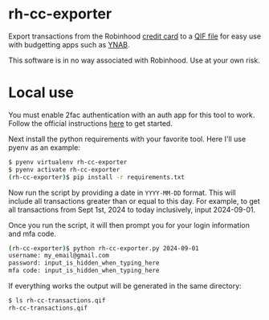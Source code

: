 # rh-cc-exporter
Export transactions from the Robinhood [credit card](https://robinhood.com/creditcard/)
to a [QIF file](https://en.wikipedia.org/wiki/Quicken_Interchange_Format) for easy
use with budgetting apps such as [YNAB](https://www.ynab.com/).

This software is in no way associated with Robinhood. Use at your own risk.

# Local use

You must enable 2fac authentication with an auth app for this tool to work.
Follow the official instructions
[here](https://robinhood.com/us/en/support/articles/twofactor-authentication/) to
get started.

Next install the python requirements with your favorite tool. Here I'll use pyenv
as an example:

```bash
$ pyenv virtualenv rh-cc-exporter
$ pyenv activate rh-cc-exporter
(rh-cc-exporter)$ pip install -r requirements.txt
```

Now run the script by providing a date in `YYYY-MM-DD` format. This will include all
transactions greater than or equal to this day. For example, to get all transactions
from Sept 1st, 2024 to today inclusively, input 2024-09-01.

Once you run the script, it will then prompt you for your login information and
mfa code.

```bash
(rh-cc-exporter)$ python rh-cc-exporter.py 2024-09-01
username: my_email@gmail.com
password: input_is_hidden_when_typing_here
mfa code: input_is_hidden_when_typing_here

```

If everything works the output will be generated in the same directory:
```bash
$ ls rh-cc-transactions.qif
rh-cc-transactions.qif
```
